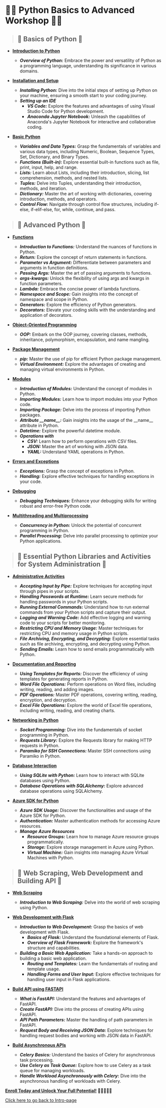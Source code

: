 # 🐍🚀 Python Basics to Advanced Workshop 🐍🚀

>## 🌟 Basics of Python 🌟

- <ins>**Introduction to Python**</ins>
  - ***Overview of Python:*** Embrace the power and versatility of Python as a programming language, understanding its significance in various domains.

- <ins>**Installation and Setup**</ins>
  - ***Installing Python:*** Dive into the initial steps of setting up Python on your machine, ensuring a smooth start to your coding journey.
  - ***Setting up an IDE***
    - ***VS Code:*** Explore the features and advantages of using Visual Studio Code for Python development.
    - ***Anaconda Jupyter Notebook:*** Unleash the capabilities of Anaconda's Jupyter Notebook for interactive and collaborative coding.

- <ins>**Basic Python**</ins>
  - ***Variables and Data Types:*** Grasp the fundamentals of variables and various data types, including Numeric, Boolean, Sequence Types, Set, Dictionary, and Binary Types.
  - ***Functions (Built-in):*** Explore essential built-in functions such as file, print, input, help, and range.
  - ***Lists:*** Learn about Lists, including their introduction, slicing, list comprehension, methods, and nested lists.
  - ***Tuples:*** Delve into Tuples, understanding their introduction, methods, and iteration.
  - ***Dictionary:*** Master the art of working with dictionaries, covering introduction, methods, and operators.
  - ***Control Flow:*** Navigate through control flow structures, including if-else, if-elif-else, for, while, continue, and pass.

>## 🌟 Advanced Python 🌟

- <ins>**Functions**</ins>
  - ***Introduction to Functions:*** Understand the nuances of functions in Python.
  - ***Return:*** Explore the concept of return statements in functions.
  - ***Parameter vs Argument:*** Differentiate between parameters and arguments in function definitions.
  - ***Passing Args:*** Master the art of passing arguments to functions.
  - ***args-kwargs:*** Unlock the flexibility of using args and kwargs in function parameters.
  - ***Lambda:*** Embrace the concise power of lambda functions.
  - ***Namespace and Scope:*** Gain insights into the concept of namespace and scope in Python.
  - ***Generators:*** Explore the efficiency of Python generators.
  - ***Decorators:*** Elevate your coding skills with the understanding and application of decorators.

- <ins>**Object-Oriented Programming**</ins>
  - ***OOP:*** Embark on the OOP journey, covering classes, methods, inheritance, polymorphism, encapsulation, and name mangling.

- <ins>**Package Management**</ins>
  - ***pip:*** Master the use of pip for efficient Python package management.
  - ***Virtual Environment:*** Explore the advantages of creating and managing virtual environments in Python.

- <ins>**Modules**</ins>
  - ***Introduction of Modules:*** Understand the concept of modules in Python.
  - ***Importing Modules:*** Learn how to import modules into your Python code.
  - ***Importing Package:*** Delve into the process of importing Python packages.
  - ***Attribute \_\_name\_\_:*** Gain insights into the usage of the \_\_name\_\_ attribute in Python.
  - ***Datetime:*** Explore the powerful datetime module.
  - ***Operations with***
    - ***CSV:*** Learn how to perform operations with CSV files.
    - ***JSON:*** Master the art of working with JSON data.
    - ***YAML:*** Understand YAML operations in Python.

- <ins>**Errors and Exceptions**</ins>
  - ***Exceptions:*** Grasp the concept of exceptions in Python.
  - ***Handling:*** Explore effective techniques for handling exceptions in your code.

- <ins>**Debugging**</ins>
  - ***Debugging Techniques:*** Enhance your debugging skills for writing robust and error-free Python code.

- <ins>**Multithreading and Multiprocessing**</ins>
  - ***Concurrency in Python:*** Unlock the potential of concurrent programming in Python.
  - ***Parallel Processing:*** Delve into parallel processing to optimize your Python applications.

>## 🌟 Essential Python Libraries and Activities for System Administration 🌟

- <ins>**Administrative Activities**</ins>
  - ***Accepting Input by Pipe:*** Explore techniques for accepting input through pipes in your scripts.
  - ***Handling Passwords at Runtime:*** Learn secure methods for handling passwords in your Python scripts.
  - ***Running External Commands:*** Understand how to run external commands from your Python scripts and capture their output.
  - ***Logging and Warning Code:*** Add effective logging and warning code to your scripts for better monitoring.
  - ***Restricting CPU and Memory Usage:*** Master techniques for restricting CPU and memory usage in Python scripts.
  - ***File Archiving, Encrypting, and Decrypting:*** Explore essential tasks such as file archiving, encrypting, and decrypting using Python.
  - ***Sending Emails:*** Learn how to send emails programmatically with Python.

- <ins>**Documentation and Reporting**</ins>
  - ***Using Templates for Reports:*** Discover the efficiency of using templates for generating reports in Python.
  - ***Word File Operations:*** Perform operations on Word files, including writing, reading, and adding images.
  - ***PDF Operations:*** Master PDF operations, covering writing, reading, encryption, and decryption.
  - ***Excel File Operations:*** Explore the world of Excel file operations, including writing, reading, and creating charts.

- <ins>**Networking in Python**</ins>
  - ***Socket Programming:*** Dive into the fundamentals of socket programming in Python.
  - ***Requests Library:*** Explore the Requests library for making HTTP requests in Python.
  - ***Paramiko for SSH Connections:*** Master SSH connections using Paramiko in Python.

- <ins>**Database Interaction**</ins>
  - ***Using SQLite with Python:*** Learn how to interact with SQLite databases using Python.
  - ***Database Operations with SQLAlchemy:*** Explore advanced database operations using SQLAlchemy.

- <ins>**Azure SDK for Python**</ins>
  - ***Azure SDK Usage:*** Discover the functionalities and usage of the Azure SDK for Python.
  - ***Authentication:*** Master authentication methods for accessing Azure resources.
  - ***Manage Azure Resources***
    - ***Resource Groups:*** Learn how to manage Azure resource groups programmatically.
    - ***Storage:*** Explore storage management in Azure using Python.
    - ***Virtual Machine:*** Gain insights into managing Azure Virtual Machines with Python.

>## 🌟 Web Scraping, Web Development and Building API 🌟

- <ins>**Web Scraping**</ins>
  - ***Introduction to Web Scraping:*** Delve into the world of web scraping using Python.

- <ins>**Web Development with Flask**</ins>
  - ***Introduction to Web Development:*** Grasp the basics of web development with Flask.
    - ***Basics of Flask:*** Understand the foundational elements of Flask.
    - ***Overview of Flask Framework:*** Explore the framework's structure and capabilities.
  - ***Building a Basic Web Application:*** Take a hands-on approach to building a basic web application.
    - ***Routing and Templates:*** Learn the fundamentals of routing and template usage.
    - ***Handling Forms and User Input:*** Explore effective techniques for handling user input in Flask applications.

- <ins>**Build API using FASTAPI**</ins>
  - ***What is FastAPI:*** Understand the features and advantages of FastAPI.
  - ***Create FastAPI:*** Dive into the process of creating APIs using FastAPI.
  - ***API Path Parameters:*** Master the handling of path parameters in FastAPI.
  - ***Request Body and Receiving JSON Data:*** Explore techniques for handling request bodies and working with JSON data in FastAPI.

- <ins>**Build Asynchronous APIs**</ins>
  - ***Celery Basics:*** Understand the basics of Celery for asynchronous task processing.
  - ***Use Celery as Task Queue:*** Explore how to use Celery as a task queue for managing workloads.
  - ***Handle Workload Asynchronously with Celery:*** Dive into the asynchronous handling of workloads with Celery.

[**Enroll Today and Unlock Your Full Potential!**](https://forms.gle/npGQ6mk5nDiA8tQ56) 🌟👩‍💻👨‍💻

[Click here to go back to Intro-page](/courses/python-intro.html)